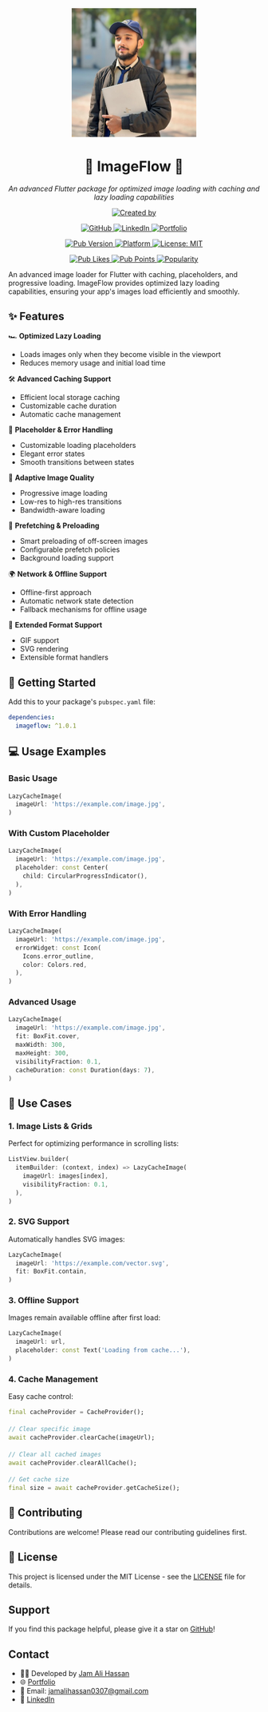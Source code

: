 <!--
This README describes the package. If you publish this package to pub.dev,
this README's contents appear on the landing page for your package.

For information about how to write a good package README, see the guide for
[writing package pages](https://dart.dev/tools/pub/writing-package-pages).

For general information about developing packages, see the Dart guide for
[creating packages](https://dart.dev/guides/libraries/create-packages)
and the Flutter guide for
[developing packages and plugins](https://flutter.dev/to/develop-packages).
-->

<div align="center">
  <kbd>
    <img src="https://github.com/jamalihassan0307/imageflow/blob/main/image/image.jpg?raw=true" width="250" alt="ImageFlow"/>
  </kbd>
  
  <h1>🌟 ImageFlow 🌟</h1>
  <p><i>An advanced Flutter package for optimized image loading with caching and lazy loading capabilities</i></p>
  
  <p align="center">
    <a href="https://github.com/jamalihassan0307">
      <img src="https://img.shields.io/badge/Created_by-Jam_Ali_Hassan-blue?style=for-the-badge&logo=github&logoColor=white" alt="Created by"/>
    </a>
  </p>

  <p align="center">
    <a href="https://github.com/jamalihassan0307">
      <img src="https://img.shields.io/badge/GitHub-100000?style=for-the-badge&logo=github&logoColor=white" alt="GitHub"/>
    </a>
    <a href="https://www.linkedin.com/in/jamalihassan0307">
      <img src="https://img.shields.io/badge/LinkedIn-0077B5?style=for-the-badge&logo=linkedin&logoColor=white" alt="LinkedIn"/>
    </a>
    <a href="https://jamalihassan0307.github.io/portfolio.github.io">
      <img src="https://img.shields.io/badge/Portfolio-255E63?style=for-the-badge&logo=About.me&logoColor=white" alt="Portfolio"/>
    </a>
  </p>

  <p align="center">
    <a href="https://pub.dev/packages/imageflow">
      <img src="https://img.shields.io/pub/v/imageflow?style=for-the-badge&logo=dart&logoColor=white" alt="Pub Version"/>
    </a>
    <a href="https://flutter.dev">
      <img src="https://img.shields.io/badge/Platform-Flutter-02569B?style=for-the-badge&logo=flutter" alt="Platform"/>
    </a>
    <a href="https://opensource.org/licenses/MIT">
      <img src="https://img.shields.io/badge/License-MIT-yellow.svg?style=for-the-badge" alt="License: MIT"/>
    </a>
  </p>

  <p align="center">
    <a href="https://pub.dev/packages/imageflow">
      <img src="https://img.shields.io/pub/likes/imageflow?style=for-the-badge&logo=flutter&logoColor=white&label=Pub%20Likes" alt="Pub Likes"/>
    </a>
    <a href="https://pub.dev/packages/imageflow">
      <img src="https://img.shields.io/pub/points/imageflow?style=for-the-badge&logo=flutter&logoColor=white&label=Pub%20Points" alt="Pub Points"/>
    </a>
    <a href="https://pub.dev/packages/imageflow">
      <img src="https://img.shields.io/pub/popularity/imageflow?style=for-the-badge&logo=flutter&logoColor=white&label=Popularity" alt="Popularity"/>
    </a>
  </p>
</div>

An advanced image loader for Flutter with caching, placeholders, and progressive loading. ImageFlow provides optimized lazy loading capabilities, ensuring your app's images load efficiently and smoothly.

## ✨ Features

🏎️ **Optimized Lazy Loading**
- Loads images only when they become visible in the viewport
- Reduces memory usage and initial load time

🛠️ **Advanced Caching Support**
- Efficient local storage caching
- Customizable cache duration
- Automatic cache management

🔄 **Placeholder & Error Handling**
- Customizable loading placeholders
- Elegant error states
- Smooth transitions between states

📱 **Adaptive Image Quality**
- Progressive image loading
- Low-res to high-res transitions
- Bandwidth-aware loading

🚀 **Prefetching & Preloading**
- Smart preloading of off-screen images
- Configurable prefetch policies
- Background loading support

🌍 **Network & Offline Support**
- Offline-first approach
- Automatic network state detection
- Fallback mechanisms for offline usage

🎨 **Extended Format Support**
- GIF support
- SVG rendering
- Extensible format handlers

## 🚀 Getting Started

Add this to your package's `pubspec.yaml` file:

```yaml
dependencies:
  imageflow: ^1.0.1
```

## 💻 Usage Examples

### Basic Usage
```dart
LazyCacheImage(
  imageUrl: 'https://example.com/image.jpg',
)
```

### With Custom Placeholder
```dart
LazyCacheImage(
  imageUrl: 'https://example.com/image.jpg',
  placeholder: const Center(
    child: CircularProgressIndicator(),
  ),
)
```

### With Error Handling
```dart
LazyCacheImage(
  imageUrl: 'https://example.com/image.jpg',
  errorWidget: const Icon(
    Icons.error_outline,
    color: Colors.red,
  ),
)
```

### Advanced Usage
```dart
LazyCacheImage(
  imageUrl: 'https://example.com/image.jpg',
  fit: BoxFit.cover,
  maxWidth: 300,
  maxHeight: 300,
  visibilityFraction: 0.1,
  cacheDuration: const Duration(days: 7),
)
```

## 🎯 Use Cases

### 1. Image Lists & Grids
Perfect for optimizing performance in scrolling lists:
```dart
ListView.builder(
  itemBuilder: (context, index) => LazyCacheImage(
    imageUrl: images[index],
    visibilityFraction: 0.1,
  ),
)
```

### 2. SVG Support
Automatically handles SVG images:
```dart
LazyCacheImage(
  imageUrl: 'https://example.com/vector.svg',
  fit: BoxFit.contain,
)
```

### 3. Offline Support
Images remain available offline after first load:
```dart
LazyCacheImage(
  imageUrl: url,
  placeholder: const Text('Loading from cache...'),
)
```

### 4. Cache Management
Easy cache control:
```dart
final cacheProvider = CacheProvider();

// Clear specific image
await cacheProvider.clearCache(imageUrl);

// Clear all cached images
await cacheProvider.clearAllCache();

// Get cache size
final size = await cacheProvider.getCacheSize();
```

## 🤝 Contributing

Contributions are welcome! Please read our contributing guidelines first.

## 📄 License

This project is licensed under the MIT License - see the [LICENSE](LICENSE) file for details.

## Support

If you find this package helpful, please give it a star on [GitHub](https://github.com/jamalihassan0307/imageflow)!

## Contact

- 👨‍💻 Developed by [Jam Ali Hassan](https://github.com/jamalihassan0307)
- 🌐 [Portfolio](https://jamalihassan0307.github.io/portfolio.github.io)
- 📧 Email: jamalihassan0307@gmail.com
- 🔗 [LinkedIn](https://www.linkedin.com/in/jamalihassan0307)
